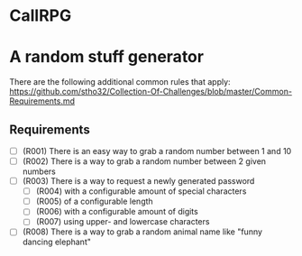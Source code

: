 # CallRPG
# A random stuff generator

There are the following additional common rules that apply: 
https://github.com/stho32/Collection-Of-Challenges/blob/master/Common-Requirements.md

## Requirements

- [ ] (R001) There is an easy way to grab a random number between 1 and 10
- [ ] (R002) There is a way to grab a random number between 2 given numbers
- [ ] (R003) There is a way to request a newly generated password
  - [ ] (R004) with a configurable amount of special characters
  - [ ] (R005) of a configurable length
  - [ ] (R006) with a configurable amount of digits
  - [ ] (R007) using upper- and lowercase characters
- [ ] (R008) There is a way to grab a random animal name like "funny dancing elephant"
